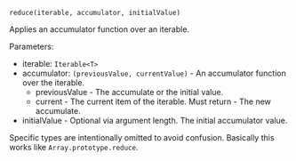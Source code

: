`reduce(iterable, accumulator, initialValue)`

Applies an accumulator function over an iterable.

Parameters:
* iterable: `Iterable<T>`
* accumulator: `(previousValue, currentValue)` - An accumulator function over the iterable.
  * previousValue - The accumulate or the initial value.
  * current - The current item of the iterable.
  Must return - The new accumulate.
* initialValue - Optional via argument length. The initial accumulator value.

Specific types are intentionally omitted to avoid confusion. Basically this works like `Array.prototype.reduce`.
